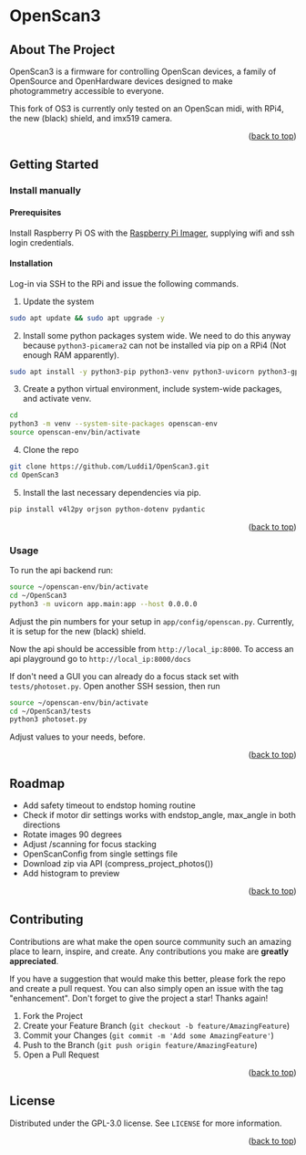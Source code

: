 <div id="top"></div>

# OpenScan3

<!-- ABOUT THE PROJECT -->
## About The Project

OpenScan3 is a firmware for controlling OpenScan devices, a family of OpenSource and OpenHardware devices designed to make photogrammetry accessible to everyone.

This fork of OS3 is currently only tested on an OpenScan midi, with RPi4, the new (black) shield, and imx519 camera. 

<p align="right">(<a href="#top">back to top</a>)</p>

<!-- GETTING STARTED -->
## Getting Started

### Install manually

#### Prerequisites

Install Raspberry Pi OS with the [Raspberry Pi Imager](https://www.raspberrypi.com/software/), supplying wifi and ssh login credentials. 

#### Installation

Log-in via SSH to the RPi and issue the following commands. 

1. Update the system

```sh
sudo apt update && sudo apt upgrade -y
```

2. Install some python packages system wide. 
We need to do this anyway because `python3-picamera2` can not be installed via pip on a RPi4 (Not enough RAM apparently). 

```sh
sudo apt install -y python3-pip python3-venv python3-uvicorn python3-gphoto2 python3-pillow python3-picamera2 python3-matplotlib python3-fastapi python3-numpy python3-rpi.gpio python3-libcamera
```

3. Create a python virtual environment, include system-wide packages, and activate venv. 

```sh
cd
python3 -m venv --system-site-packages openscan-env
source openscan-env/bin/activate
```

4. Clone the repo

```sh
git clone https://github.com/Luddi1/OpenScan3.git
cd OpenScan3
```

5. Install the last necessary dependencies via pip. 

```sh
pip install v4l2py orjson python-dotenv pydantic
```

<p align="right">(<a href="#top">back to top</a>)</p>

<!-- USAGE EXAMPLES -->
### Usage

To run the api backend run:
```sh
source ~/openscan-env/bin/activate
cd ~/OpenScan3
python3 -m uvicorn app.main:app --host 0.0.0.0
```
Adjust the pin numbers for your setup in `app/config/openscan.py`. 
Currently, it is setup for the new (black) shield. 

Now the api should be accessible from `http://local_ip:8000`. 
To access an api playground go to `http://local_ip:8000/docs`

If don't need a GUI you can already do a focus stack set with `tests/photoset.py`. 
Open another SSH session, then run 
```sh
source ~/openscan-env/bin/activate
cd ~/OpenScan3/tests
python3 photoset.py
```
Adjust values to your needs, before. 

<p align="right">(<a href="#top">back to top</a>)</p>

<!-- ROADMAP -->
## Roadmap

- Add safety timeout to endstop homing routine
- Check if motor dir settings works with endstop_angle, max_angle in both directions
- Rotate images 90 degrees
- Adjust /scanning for focus stacking
- OpenScanConfig from single settings file
- Download zip via API (compress_project_photos())
- Add histogram to preview

<p align="right">(<a href="#top">back to top</a>)</p>



<!-- CONTRIBUTING -->
## Contributing

Contributions are what make the open source community such an amazing place to learn, inspire, and create. Any contributions you make are **greatly appreciated**.

If you have a suggestion that would make this better, please fork the repo and create a pull request. You can also simply open an issue with the tag "enhancement".
Don't forget to give the project a star! Thanks again!

1. Fork the Project
2. Create your Feature Branch (`git checkout -b feature/AmazingFeature`)
3. Commit your Changes (`git commit -m 'Add some AmazingFeature'`)
4. Push to the Branch (`git push origin feature/AmazingFeature`)
5. Open a Pull Request

<p align="right">(<a href="#top">back to top</a>)</p>



<!-- LICENSE -->
## License

Distributed under the GPL-3.0 license. See `LICENSE` for more information.

<p align="right">(<a href="#top">back to top</a>)</p>


